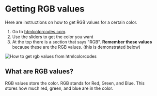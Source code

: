 # Getting RGB values

Here are instructions on how to get RGB values for a certain color.

1. Go to [htmlcolorcodes.com](http://htmlcolorcodes.com).
2. Use the sliders to get the color you want
3. At the top there is a section that says "RGB". **Remember these values** because these are the RGB values. (this is demonstrated below)

![How to get rgb values from htmlcolorcodes]()

## What are RGB values?

RGB values store the color. RGB stands for Red, Green, and Blue.  This stores how much red, green, and blue are in the color.